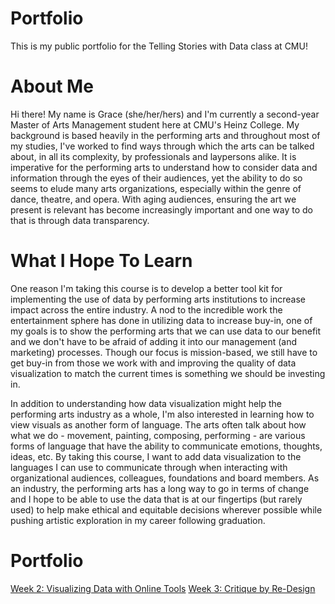 # Portfolio
This is my public portfolio for the Telling Stories with Data class at CMU!

# About Me
Hi there! My name is Grace (she/her/hers) and I'm currently a second-year Master of Arts Management student here at CMU's Heinz College. My background is based heavily in the performing arts and throughout most of my studies, I've worked to find ways through which the arts can be talked about, in all its complexity, by professionals and laypersons alike. It is imperative for the performing arts to understand how to consider data and information through the eyes of their audiences, yet the ability to do so seems to elude many arts organizations, especially within the genre of dance, theatre, and opera. With aging audiences, ensuring the art we present is relevant has become increasingly important and one way to do that is through data transparency.

# What I Hope To Learn
One reason I'm taking this course is to develop a better tool kit for implementing the use of data by performing arts institutions to increase impact across the entire industry. A nod to the incredible work the entertainment sphere has done in utilizing data to increase buy-in, one of my goals is to show the performing arts that we can use data to our benefit and we don't have to be afraid of adding it into our management (and marketing) processes. Though our focus is mission-based, we still have to get buy-in from those we work with and improving the quality of data visualization to match the current times is something we should be investing in.

In addition to understanding how data visualization might help the performing arts industry as a whole, I'm also interested in learning how to view visuals as another form of language. The arts often talk about how what we do - movement, painting, composing, performing - are various forms of language that have the ability to communicate emotions, thoughts, ideas, etc. By taking this course, I want to add data visualization to the languages I can use to communicate through when interacting with organizational audiences, colleagues, foundations and board members. As an industry, the performing arts has a long way to go in terms of change and I hope to be able to use the data that is at our fingertips (but rarely used) to help make ethical and equitable decisions wherever possible while pushing artistic exploration in my career following graduation. 

# Portfolio
[Week 2: Visualizing Data with Online Tools](datavizwk2.md)
[Week 3: Critique by Re-Design](datavizwk3.md)
